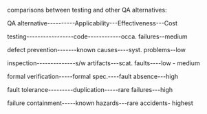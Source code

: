 comparisons between testing and other QA alternatives:

QA alternative----------Applicability---Effectiveness---Cost

testing-----------------code------------occa. failures--medium

defect prevention-------known causes----syst. problems--low

inspection--------------s/w artifacts---scat. faults----low - medium

formal verification-----formal spec.----fault absence---high

fault tolerance---------duplication-----rare failures---high

failure containment-----known hazards---rare accidents- highest
